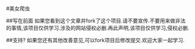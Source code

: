 #美女爬虫

##写在前面
如果您看到这个文章并fork了这个项目.请不要宣传.不要用来做非法的事情,该项目仅供学习.涉及的网站侵权必删.再此声明,该项目仅供学习,侵权必删.

##支持?
如果您还有其他改善意见,可以fork项目后修改提交.欢迎大家一起学习.
